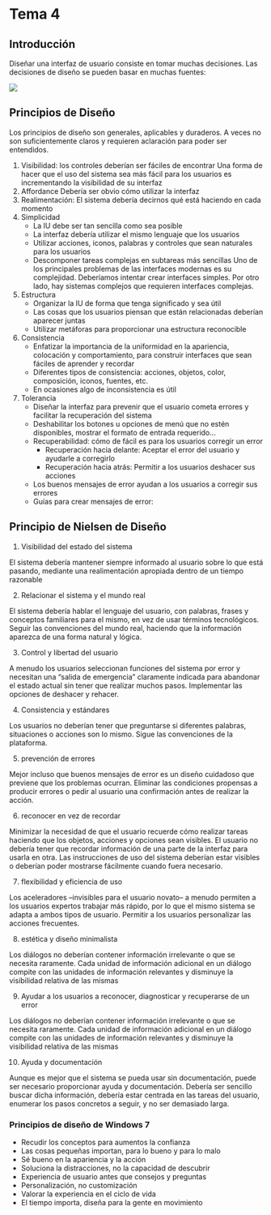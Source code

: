 # Tema 4
## Introducción 
Diseñar una interfaz de usuario consiste en tomar muchas decisiones. Las decisiones de diseño se pueden basar en muchas fuentes:

![](https://media.discordapp.net/attachments/705068953315311717/828982908059910204/unknown.png)

## Principios de Diseño 
Los principios de diseño son generales, aplicables y duraderos. A veces no son suficientemente claros y requieren aclaración para poder ser entendidos. 


 1. Visibilidad: los controles deberían ser fáciles de encontrar
Una forma de hacer que el uso del sistema sea más fácil para los usuarios es incrementando la visibilidad de su interfaz
 2. Affordance Debería ser obvio cómo utilizar la interfaz
 3. Realimentación: El sistema debería decirnos qué está haciendo en cada momento
 4. Simplicidad
	 - La IU debe ser tan sencilla como sea posible
	 - La interfaz debería utilizar el mismo lenguaje que los usuarios
	 - Utilizar acciones, iconos, palabras y controles que sean naturales para los usuarios
	 - Descomponer tareas complejas en subtareas más sencillas
Uno de los principales problemas de las interfaces modernas es su complejidad. Deberíamos intentar crear interfaces simples. Por otro lado, hay sistemas complejos que requieren interfaces complejas.
 5. Estructura
	 - Organizar la IU de forma que tenga significado y sea útil
	 - Las cosas que los usuarios piensan que están relacionadas deberían aparecer juntas
	 - Utilizar metáforas para proporcionar una estructura reconocible
 6. Consistencia
	 - Enfatizar la importancia de la uniformidad en la apariencia, colocación y comportamiento, para construir interfaces que sean fáciles de aprender y recordar
	 - Diferentes tipos de consistencia: acciones, objetos, color, composición, iconos, fuentes, etc.
	 - En ocasiones algo de inconsistencia es útil
 7. Tolerancia
	 - Diseñar la interfaz para prevenir que el usuario cometa errores y facilitar la recuperación del sistema
	 - Deshabilitar los botones u opciones de menú que no estén disponibles, mostrar el formato de entrada requerido…
	 - Recuperabilidad: cómo de fácil es para los usuarios corregir un error
		 - Recuperación hacia delante: Aceptar el error del usuario y ayudarle a corregirlo
		 - Recuperación hacia atrás: Permitir a los usuarios deshacer sus acciones
	 - Los buenos mensajes de error ayudan a los usuarios a corregir sus errores
	 - Guías para crear mensajes de error:

## Principio de Nielsen de Diseño

1. Visibilidad del estado del sistema

El sistema debería mantener siempre informado al usuario sobre lo que está pasando, mediante una realimentación apropiada dentro de un tiempo razonable

2. Relacionar el sistema y el mundo real

El sistema debería hablar el lenguaje del usuario, con palabras, frases y conceptos familiares para el mismo, en vez de usar términos tecnológicos. Seguir las convenciones del mundo real, haciendo que la información aparezca de una forma natural y lógica.

3. Control y libertad del usuario

A menudo los usuarios seleccionan funciones del sistema por error y necesitan una “salida de emergencia” claramente indicada para abandonar el estado actual sin tener que realizar muchos pasos. Implementar las opciones de deshacer y rehacer.	

4. Consistencia y estándares

Los usuarios no deberían tener que preguntarse si diferentes palabras, situaciones o acciones son lo mismo. Sigue las convenciones de la plataforma.

5. prevención de errores

Mejor incluso que buenos mensajes de error es un diseño cuidadoso que previene que los problemas ocurran. Eliminar las condiciones propensas a producir errores o pedir al usuario una confirmación antes de realizar la acción.

6. reconocer en vez de recordar

Minimizar la necesidad de que el usuario recuerde cómo realizar tareas haciendo que los objetos, acciones y opciones sean visibles. El usuario no debería tener que recordar información de una parte de la interfaz para usarla en otra. Las instrucciones de uso del sistema deberían estar visibles o deberían poder mostrarse fácilmente cuando fuera necesario.

7. flexibilidad y eficiencia de uso

Los aceleradores –invisibles para el usuario novato– a menudo permiten a los usuarios expertos trabajar más rápido, por lo que el mismo sistema se adapta a ambos tipos de usuario. Permitir a los usuarios personalizar las acciones frecuentes.

8. estética y diseño minimalista

Los diálogos no deberían contener información irrelevante o que se necesita raramente. Cada unidad de información adicional en un diálogo compite con las unidades de información relevantes y disminuye la visibilidad relativa de las mismas

9. Ayudar a los usuarios a reconocer, diagnosticar y recuperarse de un error

Los diálogos no deberían contener información irrelevante o que se necesita raramente. Cada unidad de información adicional en un diálogo compite con las unidades de información relevantes y disminuye la visibilidad relativa de las mismas

10. Ayuda y documentación

Aunque es mejor que el sistema se pueda usar sin documentación, puede ser necesario proporcionar ayuda y documentación. Debería ser sencillo buscar dicha información, debería estar centrada en las tareas del usuario, enumerar los pasos concretos a seguir, y no ser demasiado larga.
  
  

### Principios de diseño de Windows 7

- Recudir los conceptos para aumentos la confianza
- Las cosas pequeñas importan, para lo bueno y para lo malo
- Sé bueno en la apariencia y la acción
- Soluciona la distracciones, no la capacidad de descubrir
- Experiencia de usuario antes que consejos y preguntas
- Personalización, no customización
- Valorar la experiencia en el ciclo de vida
- El tiempo importa, diseña para la gente en movimiento
